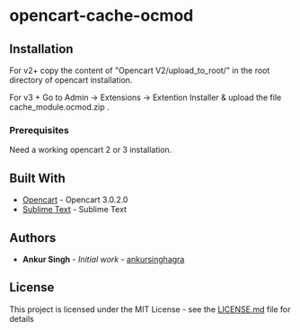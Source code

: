 # opencart-cache-ocmod

## Installation

For v2+
copy the content of "Opencart V2/upload_to_root/" in the root directory of opencart installation.

For v3 +
Go to Admin -> Extensions -> Extention Installer 
& 
upload the file cache_module.ocmod.zip .

### Prerequisites

Need a working opencart 2 or 3 installation. 


## Built With

* [Opencart](https://github.com/opencart/) - Opencart 3.0.2.0
* [Sublime Text](https://github.com/SublimeText) - Sublime Text

## Authors

* **Ankur Singh** - *Initial work* - [ankursinghagra](https://github.com/ankursingagra)

## License

This project is licensed under the MIT License - see the [LICENSE.md](LICENSE.md) file for details


